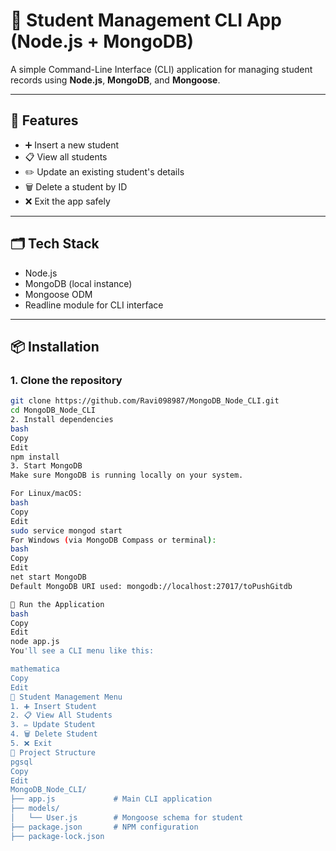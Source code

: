 # 📘 Student Management CLI App (Node.js + MongoDB)

A simple Command-Line Interface (CLI) application for managing student records using **Node.js**, **MongoDB**, and **Mongoose**.

---

## 🔧 Features

- ➕ Insert a new student
- 📋 View all students
- ✏️ Update an existing student's details
- 🗑️ Delete a student by ID
- ❌ Exit the app safely

---

## 🗂️ Tech Stack

- Node.js
- MongoDB (local instance)
- Mongoose ODM
- Readline module for CLI interface

---

## 📦 Installation

### 1. Clone the repository

```bash
git clone https://github.com/Ravi098987/MongoDB_Node_CLI.git
cd MongoDB_Node_CLI
2. Install dependencies
bash
Copy
Edit
npm install
3. Start MongoDB
Make sure MongoDB is running locally on your system.

For Linux/macOS:
bash
Copy
Edit
sudo service mongod start
For Windows (via MongoDB Compass or terminal):
bash
Copy
Edit
net start MongoDB
Default MongoDB URI used: mongodb://localhost:27017/toPushGitdb

🚀 Run the Application
bash
Copy
Edit
node app.js
You'll see a CLI menu like this:

mathematica
Copy
Edit
📘 Student Management Menu
1. ➕ Insert Student
2. 📋 View All Students
3. ✏️ Update Student
4. 🗑️ Delete Student
5. ❌ Exit
📂 Project Structure
pgsql
Copy
Edit
MongoDB_Node_CLI/
├── app.js             # Main CLI application
├── models/
│   └── User.js        # Mongoose schema for student
├── package.json       # NPM configuration
├── package-lock.json

